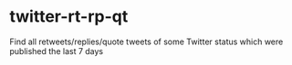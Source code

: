 # twitter-rt-rp-qt
Find all retweets/replies/quote tweets of some Twitter status which were published the last 7 days
